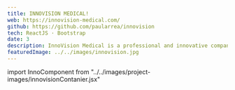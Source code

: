 ```yaml
---
title: INNOVISION MEDICAL!
web: https://innovision-medical.com/
github: https://github.com/paularrea/innovision
tech: ReactJS · Bootstrap
date: 3
description: InnoVision Medical is a professional and innovative company specialized in producing medical devices and personal protective equipment.
featuredImage: ../../images/innovision.jpg
---
```


import InnoComponent from "../../images/project-images/innovisionContanier.jsx"

<InnoComponent/>
